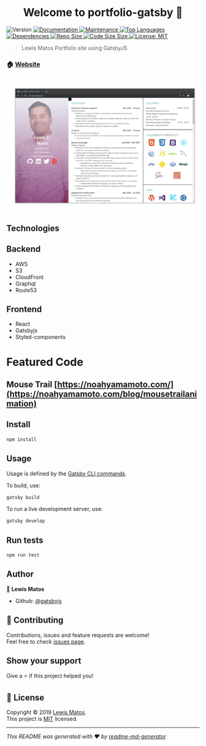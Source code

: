 <h1 align="center">Welcome to portfolio-gatsby 👋</h1>
<p>
  <img alt="Version" src="https://img.shields.io/badge/version-0.1.0-blue.svg?cacheSeconds=2592000" />
  <a href="https://github.com/LewisMatos/Portfolio-Gatsby/#readme">
    <img alt="Documentation" src="https://img.shields.io/badge/documentation-yes-brightgreen.svg" target="_blank" />
  </a>
  <a href="https://github.com/LewisMatos/Portfolio-Gatsby//graphs/commit-activity">
    <img alt="Maintenance" src="https://img.shields.io/badge/Maintained%3F-yes-green.svg" target="_blank" />
  </a>
  <a href="https://github.com/LewisMatos/Portfolio-Gatsby/pulse">
    <img alt="Top Languages" src="https://img.shields.io/github/languages/top/LewisMatos/Portfolio-Gatsby.svg" target="_blank" />
  </a>
  <a href="https://github.com/LewisMatos/Portfolio-Gatsby/network/dependencies">
    <img alt="Dependencies" src="https://img.shields.io/david/lewismatos/Portfolio-Gatsby.svg" target="_blank" />
  </a>
   <a href="https://github.com/LewisMatos/Portfolio-Gatsby/network/dependencies">
    <img alt="Repo Size" src="https://img.shields.io/github/repo-size/LewisMatos/Portfolio-Gatsby.svg" target="_blank" />
  </a>
     <a href="https://github.com/LewisMatos/Portfolio-Gatsby/network/dependencies">
    <img alt="Code Size Size" src="https://img.shields.io/github/languages/code-size/LewisMatos/Portfolio-Gatsby.svg" target="_blank" />
  </a>
    <a href="https://github.com/LewisMatos/Portfolio-Gatsby//blob/master/LICENSE">
    <img alt="License: MIT" src="https://img.shields.io/badge/License-MIT-yellow.svg" target="_blank" />
  </a>
</p>


> Lewis Matos Portfolio site using GatsbyJS

### 🏠 [Website](https://lewismatos.com)


# ![lewismatos](https://github.com/LewisMatos/Portfolio-Gatsby/blob/master/src/images/siteCapture.PNG)

## Technologies

## Backend

* AWS
* S3
* CloudFront
* Graphql
* Route53

## Frontend
* React
* Gatsbyjs
* Styled-components

# Featured  Code
## Mouse Trail [https://noahyamamoto.com/](https://noahyamamoto.com/blog/mousetrailanimation)

## Install

```sh
npm install
```

## Usage

Usage is defined by the [Gatsby CLI commands](https://www.gatsbyjs.org/docs/gatsby-cli/).

To build, use:

```sh
gatsby build
```

To run a live development server, use:

```sh
gatsby develop
```

## Run tests

```sh
npm run test
```

## Author

👤 **Lewis Matos**

* Github: [@gatsbyjs](https://github.com/LewisMatos)

## 🤝 Contributing

Contributions, issues and feature requests are welcome!<br />Feel free to check [issues page](https://github.com/LewisMatos/Portfolio-Gatsby/issues).

## Show your support

Give a ⭐️ if this project helped you!

## 📝 License

Copyright © 2019 [Lewis Matos](https://github.com/LewisMatos/Portfolio-Gatsby).<br />
This project is [MIT](https://github.com/LewisMatos/Portfolio-Gatsby/blob/master/LICENSE) licensed.

***
_This README was generated with ❤️ by [readme-md-generator](https://github.com/kefranabg/readme-md-generator)_
